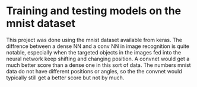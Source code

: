 # Training and testing models on the mnist dataset
This project was done using the mnist dataset available from keras.
The diffrence between a dense NN and a conv NN in image recognition is quite notable, especially when the targeted objects in the images fed into the neural network keep
shifting and changing position. A convnet would get a much better score than a dense one in this sort of data. The numbers mnist data do not have different positions or angles, so the the convnet would typically still get a better score but not by much.
